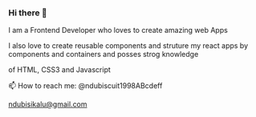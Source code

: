 ### Hi there 👋

I am a Frontend Developer who loves to create amazing web Apps

I also love to create reusable components and struture my react apps by components and containers and posses strog knowledge 

of HTML, CSS3 and Javascript

📫 How to reach me: @ndubiscuit1998ABcdeff

ndubisikalu@gmail.com


<!--
**David-Kalu/David-Kalu** is a ✨ _special_ ✨ repository because its `README.md` (this file) appears on your GitHub profile.

Here are some ideas to get you started:

- 🔭 I’m currently working on ...
- 🌱 I’m currently learning ...
- 👯 I’m looking to collaborate on ...
- 🤔 I’m looking for help with ...
- 💬 Ask me about ...
- 📫 How to reach me: ...
- 😄 Pronouns: ...
- ⚡ Fun fact: ...
-->
